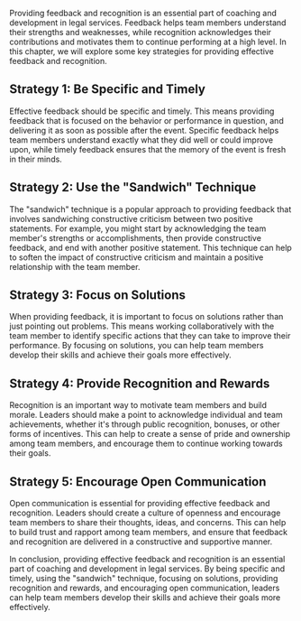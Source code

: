 
Providing feedback and recognition is an essential part of coaching and development in legal services. Feedback helps team members understand their strengths and weaknesses, while recognition acknowledges their contributions and motivates them to continue performing at a high level. In this chapter, we will explore some key strategies for providing effective feedback and recognition.

Strategy 1: Be Specific and Timely
----------------------------------

Effective feedback should be specific and timely. This means providing feedback that is focused on the behavior or performance in question, and delivering it as soon as possible after the event. Specific feedback helps team members understand exactly what they did well or could improve upon, while timely feedback ensures that the memory of the event is fresh in their minds.

Strategy 2: Use the "Sandwich" Technique
----------------------------------------

The "sandwich" technique is a popular approach to providing feedback that involves sandwiching constructive criticism between two positive statements. For example, you might start by acknowledging the team member's strengths or accomplishments, then provide constructive feedback, and end with another positive statement. This technique can help to soften the impact of constructive criticism and maintain a positive relationship with the team member.

Strategy 3: Focus on Solutions
------------------------------

When providing feedback, it is important to focus on solutions rather than just pointing out problems. This means working collaboratively with the team member to identify specific actions that they can take to improve their performance. By focusing on solutions, you can help team members develop their skills and achieve their goals more effectively.

Strategy 4: Provide Recognition and Rewards
-------------------------------------------

Recognition is an important way to motivate team members and build morale. Leaders should make a point to acknowledge individual and team achievements, whether it's through public recognition, bonuses, or other forms of incentives. This can help to create a sense of pride and ownership among team members, and encourage them to continue working towards their goals.

Strategy 5: Encourage Open Communication
----------------------------------------

Open communication is essential for providing effective feedback and recognition. Leaders should create a culture of openness and encourage team members to share their thoughts, ideas, and concerns. This can help to build trust and rapport among team members, and ensure that feedback and recognition are delivered in a constructive and supportive manner.

In conclusion, providing effective feedback and recognition is an essential part of coaching and development in legal services. By being specific and timely, using the "sandwich" technique, focusing on solutions, providing recognition and rewards, and encouraging open communication, leaders can help team members develop their skills and achieve their goals more effectively.
